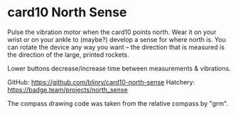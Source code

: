 # card10 North Sense

Pulse the vibration motor when the card10 points north. Wear it on your wrist or on your ankle to (maybe?) develop a sense for where north is. You can rotate the device any way you want – the direction that is measured is the direction of the large, printed rockets.

Lower buttons decrease/increase time between measurements & vibrations.

GitHub: https://github.com/blinry/card10-north-sense
Hatchery: https://badge.team/projects/north_sense

The compass drawing code was taken from the relative compass by "grm".
